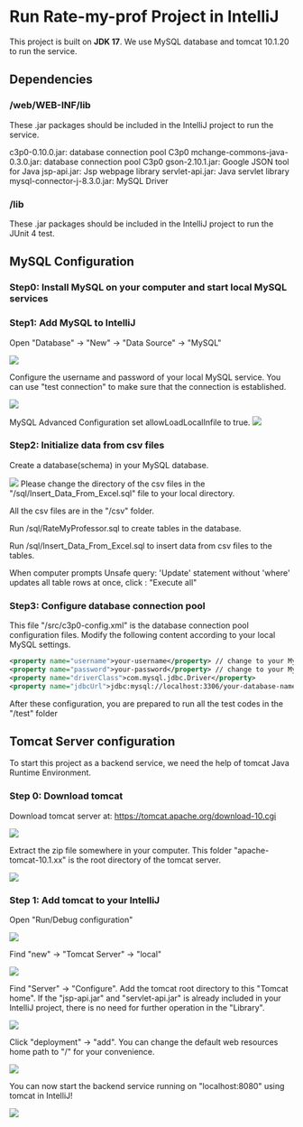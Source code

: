# Run Rate-my-prof Project in IntelliJ

This project is built on __JDK 17__. We use MySQL database and tomcat 10.1.20 to run the service.

## Dependencies

### /web/WEB-INF/lib

These .jar packages should be included in the IntelliJ project to run the service.

c3p0-0.10.0.jar: database connection pool C3p0
mchange-commons-java-0.3.0.jar: database connection pool C3p0
gson-2.10.1.jar: Google JSON tool for Java
jsp-api.jar: Jsp webpage library
servlet-api.jar: Java servlet library
mysql-connector-j-8.3.0.jar: MySQL Driver

###  /lib

These .jar packages should be included in the IntelliJ project to run the JUnit 4 test.

## MySQL Configuration

### Step0: Install MySQL on your computer and start local MySQL services

### Step1: Add MySQL to IntelliJ

Open "Database"  ->  "New"  ->  "Data Source"  -> "MySQL"

![](./docs/img/db-1.png)

Configure the username and password of your local MySQL service. You can use "test connection" to 
make sure that the connection is established.

![](./docs/img/db-2.png)

MySQL Advanced Configuration set allowLoadLocalInfile to true.
![](./docs/img/db-4.jpg)


### Step2: Initialize data from csv files

Create a database(schema) in your MySQL database.

![](./docs/img/db-3.png)
Please change the directory of the csv files in the "/sql/Insert_Data_From_Excel.sql" file to your local directory.

All the csv files are in the "/csv" folder.

Run /sql/RateMyProfessor.sql to create tables in the database. 

Run /sql/Insert_Data_From_Excel.sql to insert data from csv files to the tables.

When computer prompts Unsafe query: 'Update' statement without 'where' updates all table rows at once, click : "Execute all"


### Step3: Configure database connection pool

This file "/src/c3p0-config.xml" is the database connection pool configuration files. Modify the following content according to
your local MySQL settings.

```xml
<property name="username">your-username</property> // change to your MySQL username
<property name="password">your-password</property> // change to your MySQL password
<property name="driverClass">com.mysql.jdbc.Driver</property>
<property name="jdbcUrl">jdbc:mysql://localhost:3306/your-database-name</property> // change to your MySQL port and database
```

After these configuration, you are prepared to run all the test codes in the "/test" folder

## Tomcat Server configuration

To start this project as a backend service, we need the help of tomcat Java Runtime Environment.

### Step 0: Download tomcat 

Download tomcat server at: https://tomcat.apache.org/download-10.cgi

![](./docs/img/tomcat-1.png)

Extract the zip file somewhere in your computer. This folder "apache-tomcat-10.1.xx" is the root directory of 
the tomcat server.

![](./docs/img/tomcat-2.png)

### Step 1: Add tomcat to your IntelliJ

Open "Run/Debug configuration"

![](./docs/img/tomcat-3.png)

Find "new" -> "Tomcat Server" -> "local"

![](./docs/img/tomcat-4.png)

Find "Server" -> "Configure". Add the tomcat root directory to this "Tomcat home". 
If the "jsp-api.jar" and "servlet-api.jar" is already included in your IntelliJ project, 
there is no need for further operation in the "Library".

![](./docs/img/tomcat-5.png)

Click "deployment" -> "add". You can change the default web resources home path to "/" for your convenience. 

![](./docs/img/tomcat-6.png)

You can now start the backend service running on "localhost:8080" using tomcat in IntelliJ!

![](./docs/img/tomcat-7.png)

